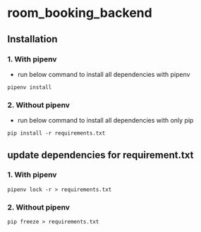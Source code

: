 # room_booking_backend

## Installation

### 1. With pipenv
- run below command to install all dependencies with pipenv
```
pipenv install
```

### 2. Without pipenv
- run below command to install all dependencies with only pip
```
pip install -r requirements.txt
```

## update dependencies for requirement.txt
### 1. With pipenv
```
pipenv lock -r > requirements.txt
```
### 2. Without pipenv
```
pip freeze > requirements.txt
```